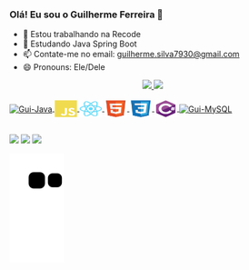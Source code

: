 ### Olá! Eu sou o Guilherme Ferreira 👋

- 🔭 Estou trabalhando na Recode
- 🌱 Estudando Java Spring Boot
- 📫 Contate-me no email: guilherme.silva7930@gmail.com
- 😄 Pronouns: Ele/Dele

<div align="center">
  <a href="https://github.com/GuilhermeSilva7930">
  <img height="180em" src="https://github-readme-stats.vercel.app/api?username=GuilhermeSilva7930&show_icons=true&theme=dracula&include_all_commits=true&count_private=true"/>
  <img height="180em" src="https://github-readme-stats.vercel.app/api/top-langs/?username=GuilhermeSilva7930&layout=compact&langs_count=7&theme=dracula"/>
</div>
  
 <div style="display: inline_block"><br>
  <img align="center" alt="Gui-Java" height="30" width="40" src="https://cdn.jsdelivr.net/gh/devicons/devicon/icons/java/java-original.svg" />
  <img align="center" alt="Gui-Js" height="30" width="40" src="https://raw.githubusercontent.com/devicons/devicon/master/icons/javascript/javascript-plain.svg">
  <img align="center" alt="Gui-React" height="30" width="40" src="https://raw.githubusercontent.com/devicons/devicon/master/icons/react/react-original.svg">
  <img align="center" alt="Gui-HTML" height="30" width="40" src="https://raw.githubusercontent.com/devicons/devicon/master/icons/html5/html5-original.svg">
  <img align="center" alt="Gui-CSS" height="30" width="40" src="https://raw.githubusercontent.com/devicons/devicon/master/icons/css3/css3-original.svg">
  <img align="center" alt="Gui-Csharp" height="30" width="40" src="https://raw.githubusercontent.com/devicons/devicon/master/icons/csharp/csharp-original.svg">
  <img align="center" alt="Gui-MySQL" height="30" width="40" src="https://cdn.jsdelivr.net/gh/devicons/devicon/icons/mysql/mysql-original.svg" />
</div>

##
 
<div> 
  <a href="https://www.youtube.com/channel/UCYQjmGsK-8TPjPxsF9wPaOw" target="_blank"><img src="https://img.shields.io/badge/YouTube-FF0000?style=for-the-badge&logo=youtube&logoColor=white" target="_blank"></a>
  <a href="mailto:guilherme.silva7930@gmail.com"><img src="https://img.shields.io/badge/-Gmail-%23333?style=for-the-badge&logo=gmail&logoColor=white" target="_blank"></a>
  <a href="https://www.linkedin.com/in/guilhermesilva2/" target="_blank"><img src="https://img.shields.io/badge/-LinkedIn-%230077B5?style=for-the-badge&logo=linkedin&logoColor=white"></a> 
 
  ![Snake animation](https://github.com/GuilhermeSilva7930/GuilhermeSilva7930/blob/output/github-contribution-grid-snake.svg)
</div>

